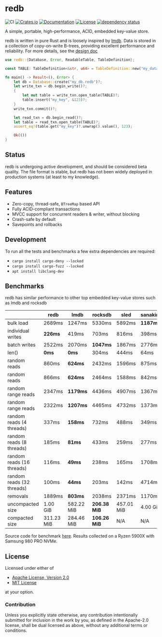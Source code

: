 # redb

![CI](https://github.com/cberner/redb/actions/workflows/ci.yml/badge.svg)
[![Crates.io](https://img.shields.io/crates/v/redb.svg)](https://crates.io/crates/redb)
[![Documentation](https://docs.rs/redb/badge.svg)](https://docs.rs/redb)
[![License](https://img.shields.io/crates/l/redb)](https://crates.io/crates/redb)
[![dependency status](https://deps.rs/repo/github/cberner/redb/status.svg)](https://deps.rs/repo/github/cberner/redb)

A simple, portable, high-performance, ACID, embedded key-value store.

redb is written in pure Rust and is loosely inspired by [lmdb](http://www.lmdb.tech/doc/). Data is stored in a collection
of copy-on-write B-trees, providing excellent performance and reliability. For more details, see the [design doc](docs/design.md)

```rust
use redb::{Database, Error, ReadableTable, TableDefinition};

const TABLE: TableDefinition<&str, u64> = TableDefinition::new("my_data");

fn main() -> Result<(), Error> {
    let db = Database::create("my_db.redb")?;
    let write_txn = db.begin_write()?;
    {
        let mut table = write_txn.open_table(TABLE)?;
        table.insert("my_key", &123)?;
    }
    write_txn.commit()?;

    let read_txn = db.begin_read()?;
    let table = read_txn.open_table(TABLE)?;
    assert_eq!(table.get("my_key")?.unwrap().value(), 123);

    Ok(())
}
```

## Status
redb is undergoing active development, and should be considered beta quality. The file format is stable,
but redb has not been widely deployed in production systems (at least to my knowledge).

## Features
* Zero-copy, thread-safe, `BTreeMap` based API
* Fully ACID-compliant transactions
* MVCC support for concurrent readers & writer, without blocking
* Crash-safe by default
* Savepoints and rollbacks

## Development
To run all the tests and benchmarks a few extra dependencies are required:
* `cargo install cargo-deny --locked`
* `cargo install cargo-fuzz --locked`
* `apt install libclang-dev`

## Benchmarks
redb has similar performance to other top embedded key-value stores such as lmdb and rocksdb

|                           | redb       | lmdb       | rocksdb        | sled       | sanakirja   |
|---------------------------|------------|------------|----------------|------------|-------------|
| bulk load                 | 2689ms     | 1247ms     | 5330ms         | 5892ms     | **1187ms**  |
| individual writes         | **226ms**  | 419ms      | 703ms          | 816ms      | 398ms       |
| batch writes              | 2522ms     | 2070ms     | **1047ms**     | 1867ms     | 2776ms      |
| len()                     | **0ms**    | **0ms**    | 304ms          | 444ms      | 64ms        |
| random reads              | 860ms      | **624ms**  | 2432ms         | 1596ms     | 875ms       |
| random reads              | 866ms      | **624ms**  | 2464ms         | 1588ms     | 842ms       |
| random range reads        | 2347ms     | **1179ms** | 4436ms         | 4907ms     | 1367ms      |
| random range reads        | 2322ms     | **1207ms** | 4465ms         | 4732ms     | 1373ms      |
| random reads (4 threads)  | 337ms      | **158ms**  | 732ms          | 488ms      | 349ms       |
| random reads (8 threads)  | 185ms      | **81ms**   | 433ms          | 259ms      | 277ms       |
| random reads (16 threads) | 116ms      | **49ms**   | 238ms          | 165ms      | 1708ms      |
| random reads (32 threads) | 100ms      | **44ms**   | 203ms          | 142ms      | 4714ms      |
| removals                  | 1889ms     | **803ms**  | 2038ms         | 2371ms     | 1170ms      |
| uncompacted size          | 1.00 GiB   | 582.22 MiB | **206.38 MiB** | 457.01 MiB | 4.00 GiB    |
| compacted size            | 311.23 MiB | 284.46 MiB | **106.26 MiB** | N/A        | N/A         |

Source code for benchmark [here](./benches/lmdb_benchmark.rs). Results collected on a Ryzen 5900X with Samsung 980 PRO NVMe.

## License

Licensed under either of

* [Apache License, Version 2.0](LICENSE-APACHE)
* [MIT License](LICENSE-MIT)

at your option.

### Contribution

Unless you explicitly state otherwise, any contribution intentionally
submitted for inclusion in the work by you, as defined in the Apache-2.0
license, shall be dual licensed as above, without any additional terms or
conditions.
